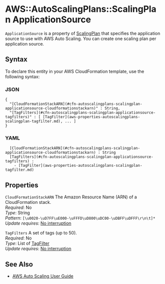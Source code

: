 # AWS::AutoScalingPlans::ScalingPlan ApplicationSource<a name="aws-properties-autoscalingplans-scalingplan-applicationsource"></a>

 `ApplicationSource` is a property of [ScalingPlan](https://docs.aws.amazon.com/AWSCloudFormation/latest/UserGuide/aws-resource-autoscalingplans-scalingplan.html) that specifies the application source to use with AWS Auto Scaling\. You can create one scaling plan per application source\. 

## Syntax<a name="aws-properties-autoscalingplans-scalingplan-applicationsource-syntax"></a>

To declare this entity in your AWS CloudFormation template, use the following syntax:

### JSON<a name="aws-properties-autoscalingplans-scalingplan-applicationsource-syntax.json"></a>

```
{
  "[CloudFormationStackARN](#cfn-autoscalingplans-scalingplan-applicationsource-cloudformationstackarn)" : String,
  "[TagFilters](#cfn-autoscalingplans-scalingplan-applicationsource-tagfilters)" : [ [TagFilter](aws-properties-autoscalingplans-scalingplan-tagfilter.md), ... ]
}
```

### YAML<a name="aws-properties-autoscalingplans-scalingplan-applicationsource-syntax.yaml"></a>

```
﻿  [CloudFormationStackARN](#cfn-autoscalingplans-scalingplan-applicationsource-cloudformationstackarn) : String
﻿  [TagFilters](#cfn-autoscalingplans-scalingplan-applicationsource-tagfilters) : 
    - [TagFilter](aws-properties-autoscalingplans-scalingplan-tagfilter.md)
```

## Properties<a name="aws-properties-autoscalingplans-scalingplan-applicationsource-properties"></a>

`CloudFormationStackARN`  <a name="cfn-autoscalingplans-scalingplan-applicationsource-cloudformationstackarn"></a>
The Amazon Resource Name \(ARN\) of a CloudFormation stack\.  
*Required*: No  
*Type*: String  
*Pattern*: `[\u0020-\uD7FF\uE000-\uFFFD\uD800\uDC00-\uDBFF\uDFFF\r\n\t]*`  
*Update requires*: [No interruption](https://docs.aws.amazon.com/AWSCloudFormation/latest/UserGuide/using-cfn-updating-stacks-update-behaviors.html#update-no-interrupt)

`TagFilters`  <a name="cfn-autoscalingplans-scalingplan-applicationsource-tagfilters"></a>
A set of tags \(up to 50\)\.  
*Required*: No  
*Type*: List of [TagFilter](aws-properties-autoscalingplans-scalingplan-tagfilter.md)  
*Update requires*: [No interruption](https://docs.aws.amazon.com/AWSCloudFormation/latest/UserGuide/using-cfn-updating-stacks-update-behaviors.html#update-no-interrupt)

## See Also<a name="aws-properties-autoscalingplans-scalingplan-applicationsource--seealso"></a>
+ [AWS Auto Scaling User Guide](https://docs.aws.amazon.com/autoscaling/plans/userguide/what-is-aws-auto-scaling.html)